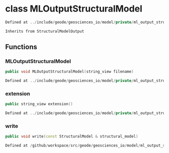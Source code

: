# class MLOutputStructuralModel

```cpp
Defined at ../include/geode/geosciences_io/model/private/ml_output_structural_model.h#33
```

```cpp
Inherits from StructuralModelOutput
```



## Functions

### MLOutputStructuralModel

```cpp
public void MLOutputStructuralModel(string_view filename)
```

```cpp
Defined at ../include/geode/geosciences_io/model/private/ml_output_structural_model.h#36
```

### extension

```cpp
public string_view extension()
```

```cpp
Defined at ../include/geode/geosciences_io/model/private/ml_output_structural_model.h#41
```

### write

```cpp
public void write(const StructuralModel & structural_model)
```

```cpp
Defined at /github/workspace/src/geode/geosciences_io/model/ml_output_structural_model.cpp#234
```



